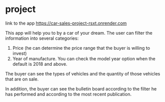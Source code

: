 # project
link to the app https://car-sales-project-rsxt.onrender.com

This app will help you to by a car of your dream. The user can filter the information into several categories:
1. Price (he can determine the price range that the buyer is willing to invest)
2. Year of manufacture. You can check the model year option when the default is 2018 and above.

The buyer can see the types of vehicles and the quantity of those vehicles that are on sale.    
 
In addition, the buyer can see the bulletin board according to the filter he has performed and according to the most recent publication.
